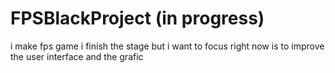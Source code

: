 # FPSBlackProject (in progress)
 i make fps game i finish the stage but i want to focus right now is to improve the user interface and the grafic
